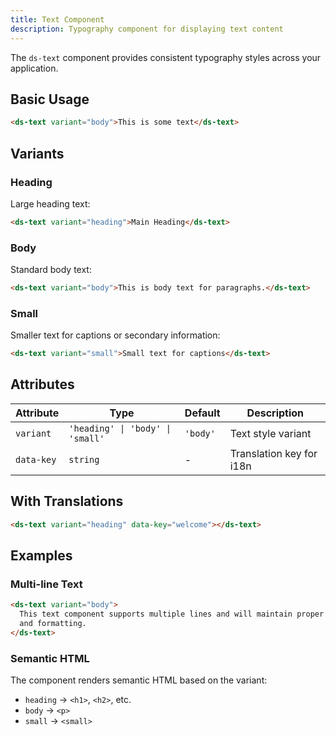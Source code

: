 ```yaml
---
title: Text Component
description: Typography component for displaying text content
---
```


The `ds-text` component provides consistent typography styles across your application.

## Basic Usage

```html
<ds-text variant="body">This is some text</ds-text>
```

## Variants

### Heading

Large heading text:

```html
<ds-text variant="heading">Main Heading</ds-text>
```

### Body

Standard body text:

```html
<ds-text variant="body">This is body text for paragraphs.</ds-text>
```

### Small

Smaller text for captions or secondary information:

```html
<ds-text variant="small">Small text for captions</ds-text>
```

## Attributes

| Attribute  | Type                             | Default  | Description              |
| ---------- | -------------------------------- | -------- | ------------------------ |
| `variant`  | `'heading' \| 'body' \| 'small'` | `'body'` | Text style variant       |
| `data-key` | `string`                         | -        | Translation key for i18n |

## With Translations

```html
<ds-text variant="heading" data-key="welcome"></ds-text>
```

## Examples

### Multi-line Text

```html
<ds-text variant="body">
  This text component supports multiple lines and will maintain proper spacing
  and formatting.
</ds-text>
```

### Semantic HTML

The component renders semantic HTML based on the variant:

- `heading` → `<h1>`, `<h2>`, etc.
- `body` → `<p>`
- `small` → `<small>`
